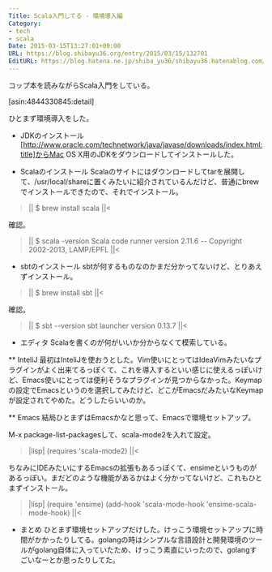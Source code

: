 ```yaml
---
Title: Scala入門してる - 環境導入編
Category:
- tech
- scala
Date: 2015-03-15T13:27:01+09:00
URL: https://blog.shibayu36.org/entry/2015/03/15/132701
EditURL: https://blog.hatena.ne.jp/shiba_yu36/shibayu36.hatenablog.com/atom/entry/8454420450088171511
---
```


コップ本を読みながらScala入門をしている。

[asin:4844330845:detail]

ひとまず環境導入をした。

* JDKのインストール
[http://www.oracle.com/technetwork/java/javase/downloads/index.html:title]からMac OS X用のJDKをダウンロードしてインストールした。

* Scalaのインストール
Scalaのサイトにはダウンロードしてtarを展開して、/usr/local/shareに置くみたいに紹介されているんだけど、普通にbrewでインストールできたので、それでインストール。

>||
$ brew install scala
||<

確認。
>||
$ scala -version
Scala code runner version 2.11.6 -- Copyright 2002-2013, LAMP/EPFL
||<

* sbtのインストール
sbtが何するものなのかまだ分かってないけど、とりあえずインストール。

>||
$ brew install sbt
||<

確認。
>||
$ sbt --version
sbt launcher version 0.13.7
||<

* エディタ
Scalaを書くのが何がいいか分からなくて模索している。

** InteliJ
最初はInteliJを使おうとした。Vim使いにとってはIdeaVimみたいなプラグインがよく出来てるっぽくて、これを導入するといい感じに使えるっぽいけど、Emacs使いにとっては便利そうなプラグインが見つからなかった。Keymapの設定でEmacsというのを選択してみたけど、どこがEmacsだみたいなKeymapが設定されてやめた。どうしたらいいのか。

** Emacs
結局ひとまずはEmacsかなと思って、Emacsで環境セットアップ。

M-x package-list-packagesして、scala-mode2を入れて設定。
>|lisp|
(requires 'scala-mode2)
||<

ちなみにIDEみたいにするEmacsの拡張もあるっぽくて、ensimeというものがあるっぽい。まだどのような機能があるかはよく分かってないけど、これもひとまずインストール。

>|lisp|
(require 'ensime)
(add-hook 'scala-mode-hook 'ensime-scala-mode-hook)
||<

* まとめ
ひとまず環境セットアップだけした。けっこう環境セットアップに時間がかかったりしてる。golangの時はシンプルな言語設計と開発環境のツールがgolang自体に入っていたため、けっこう素直にいったので、golangすごいなーとか思ったりしてた。
